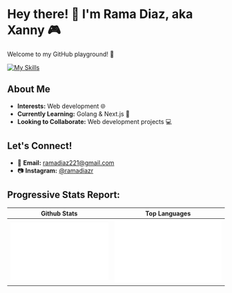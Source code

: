 # Hey there! 👋 I'm Rama Diaz, aka Xanny 🎮

Welcome to my GitHub playground! 🚀

[![My Skills](https://skillicons.dev/icons?i=nextjs,react,js,ts,tailwind,go,mysql,php)](https://skillicons.dev)

## About Me
- **Interests:** Web development 🌐
- **Currently Learning:** Golang & Next.js 🚀
- **Looking to Collaborate:** Web development projects 💻

## Let's Connect!
- 📧 **Email:** [ramadiaz221@gmail.com](mailto:ramadiaz221@gmail.com)
- 📷 **Instagram:** [@ramadiazr](https://www.instagram.com/ramadiazr/)

## Progressive Stats Report:

| **Github Stats** | **Top Languages** |
| --- | --- |
| [![Stats](https://raw.githubusercontent.com/ramadiaz/github-stats/master/generated/overview.svg#gh-dark-mode-only)](https://github.com/ramadiaz) | [![Top Langs](https://raw.githubusercontent.com/ramadiaz/github-stats/master/generated/languages.svg#gh-dark-mode-only)](https://github.com/ramadiaz) |

